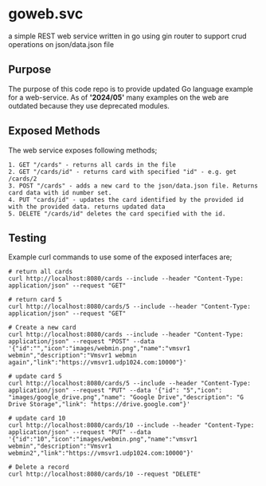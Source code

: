 # goweb.svc
a simple REST web service written in go using gin router to support crud operations on json/data.json file

## Purpose
The purpose of this code repo is to provide updated Go language example for a web-service. 
As of **'2024/05'** many examples on the web are outdated because they use deprecated modules.

## Exposed Methods
The web service exposes following methods;
```
1. GET "/cards" - returns all cards in the file
2. GET "/cards/id" - returns card with specified "id" - e.g. get /cards/2
3. POST "/cards" - adds a new card to the json/data.json file. Returns card data with id number set.
4. PUT "cards/id" - updates the card identified by the provided id with the provided data. returns updated data
5. DELETE "/cards/id" deletes the card specified with the id.
```

## Testing
Example curl commands to use some of the exposed interfaces are;
```
# return all cards
curl http://localhost:8080/cards --include --header "Content-Type: application/json" --request "GET"

# return card 5
curl http://localhost:8080/cards/5 --include --header "Content-Type: application/json" --request "GET"

# Create a new card
curl http://localhost:8080/cards --include --header "Content-Type: application/json" --request "POST" --data '{"id":"","icon":"images/webmin.png","name":"vmsvr1 webmin","description":"Vmsvr1 webmin again","link":"https://vmsvr1.udp1024.com:10000"}'

# update card 5
curl http://localhost:8080/cards/5 --include --header "Content-Type: application/json" --request "PUT" --data '{"id": "5","icon": "images/google_drive.png","name": "Google Drive","description": "G Drive Storage","link": "https://drive.google.com"}'

# update card 10
curl http://localhost:8080/cards/10 --include --header "Content-Type: application/json" --request "PUT" --data '{"id":"10","icon":"images/webmin.png","name":"vmsvr1 webmin","description":"Vmsvr1 webmin2","link":"https://vmsvr1.udp1024.com:10000"}'

# Delete a record
curl http://localhost:8080/cards/10 --request "DELETE"

```

